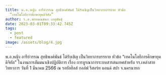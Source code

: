 ```yaml
---
title: พ.อ.หญิง อารีย์วรรณ สุทธิพงศ์พันธ์ ได้รับเชิญเป็นวิทยากรบรรยาย หัวข้อ
  “เทคโนโลยีการศึกษายุคดิจิทัล”
author: ร.ต.พรหมณชนก เกตุพันธุ์
date: 2023-03-01T09:33:42.745Z
tags:
  - post
  - featured
image: /assets/blog/4.jpg
---
```


พ.อ.หญิง อารีย์วรรณ สุทธิพงศ์พันธ์ ได้รับเชิญ เป็นวิทยากรบรรยาย หัวข้อ “เทคโนโลยีการศึกษายุคดิจิทัล” ในงานการสัมมนาเชิงปฏิบัติการ เรื่อง การบูรณาการระบบสารสนเทศสำหรับ รร.เหล่าสายวิทยาการ วันที่ 1 มีนาคม 2566 ณ รอยัลฮิลส์ กอล์ฟ รีสอร์ท แอนด์ สปา จ.นครนายก
